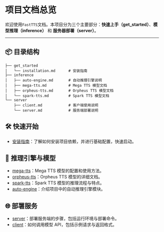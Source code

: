 # 项目文档总览

欢迎使用`FastTTS`文档。本项目分为三个主要部分：**快速上手（get_started）**、**模型推理（inference）** 和 **服务器部署（server）**。

---

## 📦 目录结构

```
├── get_started
│   └── installation.md      # 安装指南
├── inference
│   ├── auto-engine.md       # 自动推理引擎说明
│   ├── mega-tts.md          # Mega TTS 模型文档
│   ├── orpheus-tts.md       # Orpheus TTS 模型文档
│   └── spark-tts.md         # Spark TTS 模型文档
└── server
    ├── client.md            # 客户端使用说明
    └── server.md            # 服务端部署说明
```

## 🛠️ 快速开始

- [安装指南](get_started/installation.md)：了解如何安装项目依赖，并进行基础配置，快速启动。

## 🧠 推理引擎与模型

- [mega-tts](inference/mega-tts.md)：Mega TTS 模型的配置和使用方法。
- [orpheus-tts](inference/orpheus-tts.md)：Orpheus TTS 模型的详细文档。
- [spark-tts](inference/spark-tts.md)：Spark TTS 模型的推理流程与特点。
- [auto-engine](inference/auto-engine.md)：介绍项目中的自动推理引擎模块。

## 🌐 部署服务

- [server](server/server.md)：部署服务端的步骤，包括运行环境与部署命令。
- [client](server/client.md)：如何调用模型 API，包括示例请求与返回格式。

